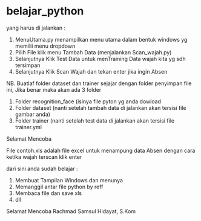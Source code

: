 # belajar_python

yang harus di jalankan :

1. MenuUtama.py menampilkan menu utama dalam bentuk windows yg memilii menu dropdown
2. Pilih File klik menu Tambah Data (menjalankan Scan_wajah.py)
3. Selanjutnya Klik Test Data untuk menTraining Data wajah kita yg sdh tersimpan   
4. Selanjutnya Klik Scan Wajah dan tekan enter jika ingin Absen

NB.
Buatlaf folder dataset dan trainer sejajar dengan folder penyimpan file ini, Jika benar maka akan ada 3 folder

1. Folder recognition_face (isinya file pyton yg anda dowload 
2. Folder dataset (nanti setelah tambah data di jalankan akan tersisi file gambar anda)
3. Folder trainer (nanti setelah test data di jalankan akan tersisi file trainer.yml

Selamat Mencoba 

File contoh.xls adalah file excel untuk menampung data Absen dengan cara ketika wajah terscan klik enter

dari sini anda sudah belajar :
1. Membuat Tampilan Windows dan menunya
2. Memanggil antar file python by reff
3. Membaca file dan save xls 
4. dll

Selamat Mencoba
Rachmad Samsul Hidayat, S.Kom

